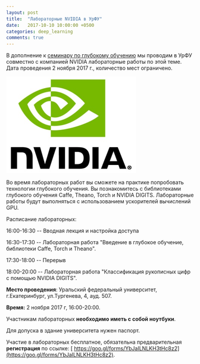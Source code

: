```yaml
---
layout: post
title:  "Лабораторные NVIDIA в УрФУ"
date:   2017-10-10 10:00:00 +0500
categories: deep_learning
comments: true
---
```

В дополнение к [семинару по глубокому обучению](/deep_learning/2017/10/06/Seminar-Nvidia-Urfu.html) мы проводим в УрФУ совместно с компанией NVIDIA лабораторные работы по этой теме. Дата проведения 2 ноября 2017 г., количество мест ограничено. 

![NVIDIA](/assets/images/nvidia.jpg)

Во время лабораторных работ вы сможете на практике попробовать технологии глубокого обучения. Вы познакомитесь с библиотеками глубокого обучения Caffe, Theano, Torch и NVIDIA DIGITS. Лабораторные работы будут выполняться с использованием ускорителей вычислений GPU.

Расписание лабораторных:

16:00-16:30 -- Вводная лекция и настройка доступа

16:30-17:30 -- Лабораторная работа "Введение в глубокое обучение, библиотеки Caffe, Torch и Theano".

17:30-18:00 -- Перерыв

18:00-20:00 -- Лабораторная работа "Классификация рукописных цифр с помощью NVIDIA DIGITS".


**Место проведения**: Уральский федеральный университет, г.Екатеринбург, ул.Тургенева, 4, ауд. 507.

**Время:** 2 ноября 2017 г, 16:00-20:00.

Участникам лабораторных **необходимо иметь с собой ноутбуки**. 

Для допуска в здание университета нужен паспорт.

Участие в лабораторных бесплатное, обязательна предварительная **регистрация** по ссылке: [ https://goo.gl/forms/YbJaILNLKH3tHc8z2](https://goo.gl/forms/YbJaILNLKH3tHc8z2).


